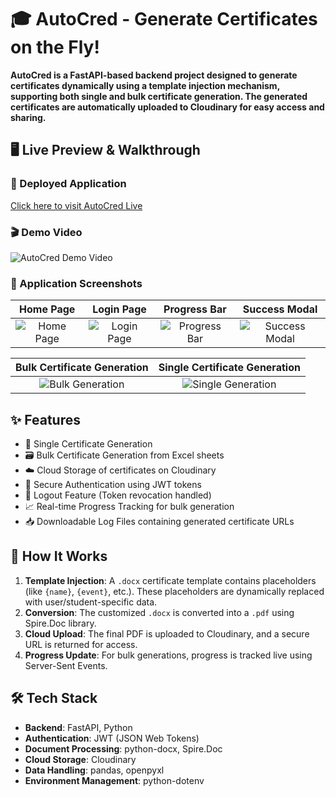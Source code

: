 # 🎓 AutoCred - Generate Certificates on the Fly!

**AutoCred is a FastAPI-based backend project designed to generate certificates dynamically using a template injection mechanism, supporting both single and bulk certificate generation. The generated certificates are automatically uploaded to Cloudinary for easy access and sharing.**

## 🖥️ Live Preview & Walkthrough

### 🔗 Deployed Application

[Click here to visit AutoCred Live](https://devsoc-autocred-demo.vercel.app/)

### 🎬 Demo Video

![AutoCred Demo Video](https://asset.cloudinary.com/dkdeuduec/819c674a6e98c159a2454228765005f6)

### 📸 Application Screenshots

| Home Page | Login Page | Progress Bar | Success Modal |
|:---------:|:----------:|:---------:|:----------:|
| ![Home Page](https://asset.cloudinary.com/dkdeuduec/5688e067122c3fb9375e288241e1c799) | ![Login Page](https://your-image-link-2.com) | ![Progress Bar](https://your-image-link-1.com) | ![Success Modal](https://your-image-link-2.com) |

| Bulk Certificate Generation | Single Certificate Generation |
|:----------------------------:|:------------------------------:|
| ![Bulk Generation](https://your-image-link-3.com) | ![Single Generation](https://your-image-link-4.com) |



## ✨ Features
<ul>
   <li>🧾 Single Certificate Generation</li>
   <li>🗃️ Bulk Certificate Generation from Excel sheets</li>
   <li>☁️ Cloud Storage of certificates on Cloudinary</li>
   <li>🔐 Secure Authentication using JWT tokens</li>
   <li>🚪 Logout Feature (Token revocation handled)</li>
   <li>📈 Real-time Progress Tracking for bulk generation</li>
   <li>📥 Downloadable Log Files containing generated certificate URLs</li>
</ul>

## 🧠 How It Works

1. **Template Injection**: A `.docx` certificate template contains placeholders (like `{name}`, `{event}`, etc.). These placeholders are dynamically replaced with user/student-specific data.
2. **Conversion**: The customized `.docx` is converted into a `.pdf` using Spire.Doc library.
3. **Cloud Upload**: The final PDF is uploaded to Cloudinary, and a secure URL is returned for access.
4. **Progress Update**: For bulk generations, progress is tracked live using Server-Sent Events.


## 🛠️ Tech Stack

- **Backend**: FastAPI, Python
- **Authentication**: JWT (JSON Web Tokens)
- **Document Processing**: python-docx, Spire.Doc
- **Cloud Storage**: Cloudinary
- **Data Handling**: pandas, openpyxl
- **Environment Management**: python-dotenv

